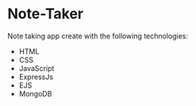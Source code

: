 # Note-Taker
Note taking app create with the following technologies:
- HTML
- CSS
- JavaScript
- ExpressJs
- EJS
- MongoDB

